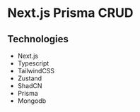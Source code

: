 # Next.js Prisma CRUD

## Technologies

- Next.js
- Typescript
- TailwindCSS
- Zustand
- ShadCN
- Prisma
- Mongodb
